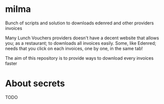 # milma

Bunch of scripts and solution to downloads edenred and other providers invoices

Many Lunch Vouchers providers doesn't have a decent website that allows you; as a restaurant; to downloads all invoices easily.
Some, like Edenred; needs that you click on each invoices, one by one, in the same tab!

The aim of this repository is to provide ways to download every invoices faster

# About secrets

TODO

